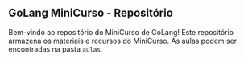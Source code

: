 ## GoLang MiniCurso - Repositório

Bem-vindo ao repositório do MiniCurso de GoLang! Este repositório armazena os materiais e recursos do MiniCurso. As aulas podem ser encontradas na pasta `aulas`.

